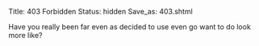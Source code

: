Title: 403 Forbidden
Status: hidden
Save_as: 403.shtml

Have you really been far even as decided to use even go want to do look more
like?
